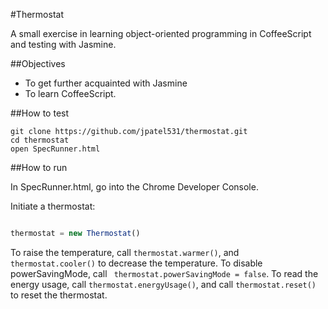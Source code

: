 #Thermostat

A small exercise in learning object-oriented programming in CoffeeScript and testing with Jasmine.

##Objectives

* To get further acquainted with Jasmine
* To learn CoffeeScript.

##How to test

```
git clone https://github.com/jpatel531/thermostat.git 
cd thermostat
open SpecRunner.html
```

##How to run

In SpecRunner.html, go into the Chrome Developer Console.

Initiate a thermostat:

```javascript

thermostat = new Thermostat()
```

To raise the temperature, call ` thermostat.warmer() `, and `thermostat.cooler()` to decrease the temperature. To disable powerSavingMode, call ` thermostat.powerSavingMode = false`. To read the energy usage, call ` thermostat.energyUsage() `, and call ` thermostat.reset() ` to reset the thermostat.
